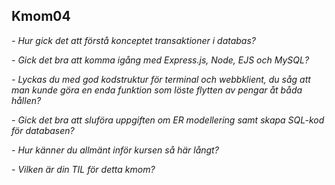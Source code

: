 ## Kmom04

*- Hur gick det att förstå konceptet transaktioner i databas?*

*- Gick det bra att komma igång med Express.js, Node, EJS och MySQL?*

*- Lyckas du med god kodstruktur för terminal och webbklient, du såg att man kunde göra en enda funktion som löste flytten av pengar åt båda hållen?*

*- Gick det bra att sluföra uppgiften om ER modellering samt skapa SQL-kod för databasen?*

*- Hur känner du allmänt inför kursen så här långt?*

*- Vilken är din TIL för detta kmom?*
